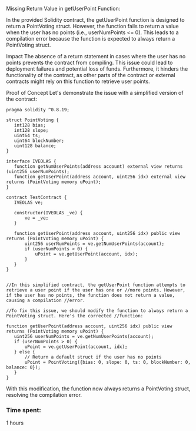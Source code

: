 Missing Return Value in getUserPoint Function:


In the provided Solidity contract, the getUserPoint function is designed to return a PointVoting struct. However, the function fails to return a value when the user has no points (i.e., userNumPoints <= 0). This leads to a compilation error because the function is expected to always return a PointVoting struct.

Impact
The absence of a return statement in cases where the user has no points prevents the contract from compiling. This issue could lead to deployment failures and potential loss of funds. Furthermore, it hinders the functionality of the contract, as other parts of the contract or external contracts might rely on this function to retrieve user points.

Proof of Concept
Let's demonstrate the issue with a simplified version of the contract:
``````
pragma solidity ^0.8.19;

struct PointVoting {
   int128 bias;
   int128 slope;
   uint64 ts;
   uint64 blockNumber;
   uint128 balance;
}

interface IVEOLAS {
   function getNumUserPoints(address account) external view returns (uint256 userNumPoints);
   function getUserPoint(address account, uint256 idx) external view returns (PointVoting memory uPoint);
}

contract TestContract {
   IVEOLAS ve;

   constructor(IVEOLAS _ve) {
       ve = _ve;
   }

   function getUserPoint(address account, uint256 idx) public view returns (PointVoting memory uPoint) {
       uint256 userNumPoints = ve.getNumUserPoints(account);
       if (userNumPoints > 0) {
           uPoint = ve.getUserPoint(account, idx);
       }
   }
}


//In this simplified contract, the getUserPoint function attempts to retrieve a user point if the user has one or //more points. However, if the user has no points, the function does not return a value, causing a compilation //error.

//To fix this issue, we should modify the function to always return a PointVoting struct. Here's the corrected //function:

function getUserPoint(address account, uint256 idx) public view returns (PointVoting memory uPoint) {
   uint256 userNumPoints = ve.getNumUserPoints(account);
   if (userNumPoints > 0) {
       uPoint = ve.getUserPoint(account, idx);
   } else {
       // Return a default struct if the user has no points
       uPoint = PointVoting({bias: 0, slope: 0, ts: 0, blockNumber: 0, balance: 0});
   }
}
``````

With this modification, the function now always returns a PointVoting struct, resolving the compilation error.

### Time spent:
1 hours